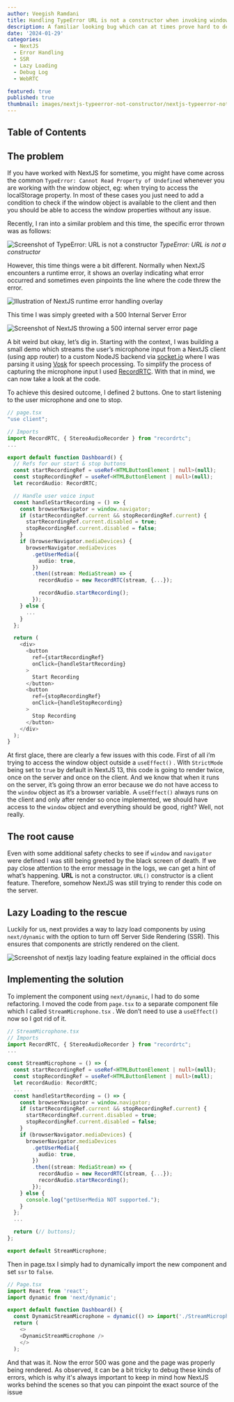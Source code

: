 ```yaml
---
author: Veegish Ramdani
title: Handling TypeError URL is not a constructor when invoking window.navigator in NextJS
description: A familiar looking bug which can at times prove hard to debug. This article looks at how to handle TypeError URL is not a constructor when using a library which is using browser objects like window.navigator
date: '2024-01-29'
categories:
  - NextJS
  - Error Handling
  - SSR
  - Lazy Loading
  - Debug Log
  - WebRTC

featured: true
published: true
thumbnail: images/nextjs-typeerror-not-constructor/nextjs-typeerror-not-constructor.webp
---
```


## Table of Contents

## The problem

If you have worked with NextJS for sometime, you might have come across the common `TypeError: Cannot Read Property of Undefined` whenever you are working with the window object, eg: when trying to access the localStorage property. In most of these cases you just need to add a condition to check if the window object is available to the client and then you should be able to access the window properties without any issue.

Recently, I ran into a similar problem and this time, the specific error thrown was as follows:

![Screenshot of TypeError: URL is not a constructor](images/screenshot-typeerror_url_not_a_constructor.png)
<i>TypeError: URL is not a constructor</i>

However, this time things were a bit different. Normally when NextJS encounters a runtime error, it shows an overlay indicating what error occurred and sometimes even pinpoints the line where the code threw the error.

![Illustration of NextJS runtime error handling overlay](images/screenshot-runtime-error-handling.png)

This time I was simply greeted with a 500 Internal Server Error

![Screenshot of NextJS throwing a 500 internal server error page](images/screenshot-internal_server_error_nextjs.png)

A bit weird but okay, let’s dig in. Starting with the context, I was building a small demo which streams the user’s microphone input from a NextJS client (using app router) to a custom NodeJS backend via [socket.io](https://socket.io/) where I was parsing it using [Vosk](https://alphacephei.com/vosk/) for speech processing. To simplify the process of capturing the microphone input I used [RecordRTC](https://recordrtc.org/). With that in mind, we can now take a look at the code.

To achieve this desired outcome, I defined 2 buttons. One to start listening to the user microphone and one to stop.

```typescript
// page.tsx
"use client";

// Imports
import RecordRTC, { StereoAudioRecorder } from "recordrtc";
...

export default function Dashboard() {
  // Refs for our start & stop buttons
  const startRecordingRef = useRef<HTMLButtonElement | null>(null);
  const stopRecordingRef = useRef<HTMLButtonElement | null>(null);
  let recordAudio: RecordRTC;

  // Handle user voice input
  const handleStartRecording = () => {
    const browserNavigator = window.navigator;
    if (startRecordingRef.current && stopRecordingRef.current) {
      startRecordingRef.current.disabled = true;
      stopRecordingRef.current.disabled = false;
    }
    if (browserNavigator.mediaDevices) {
      browserNavigator.mediaDevices
        .getUserMedia({
          audio: true,
        })
        .then((stream: MediaStream) => {
          recordAudio = new RecordRTC(stream, {...});

          recordAudio.startRecording();
        });
    } else {
      ...
    }
  };

  return (
    <div>
      <button
        ref={startRecordingRef}
        onClick={handleStartRecording}
      >
        Start Recording
      </button>
      <button
        ref={stopRecordingRef}
        onClick={handleStopRecording}
      >
        Stop Recording
      </button>
    </div>
  );
}
```

At first glace, there are clearly a few issues with this code. First of all i’m trying to access the window object outside a `useEffect()` . With `StrictMode` being set to `true` by default in NextJS 13, this code is going to render twice, once on the server and once on the client. And we know that when it runs on the server, it’s going throw an error because we do not have access to the `window` object as it’s a browser variable. A `useEffect()` always runs on the client and only after render so once implemented, we should have access to the `window` object and everything should be good, right? Well, not really.

## The root cause

Even with some additional safety checks to see if `window` and `navigator` were defined I was still being greeted by the black screen of death. If we pay close attention to the error message in the logs, we can get a hint of what’s happening. <strong>URL</strong> is not a constructor. `URL()` constructor is a client feature. Therefore, somehow NextJS was still trying to render this code on the server.

## Lazy Loading to the rescue

Luckily for us, next provides a way to lazy load components by using `next/dynamic` with the option to turn off Server Side Rendering (SSR). This ensures that components are strictly rendered on the client.

![Screenshot of nextjs lazy loading feature explained in the official docs](images/screenshot-nextjs-docs-lazy-loading.png)

## Implementing the solution

To implement the component using `next/dynamic`, I had to do some refactoring. I moved the code from `page.tsx` to a separate component file which I called `StreamMicrophone.tsx` . We don’t need to use a `useEffect()` now so I got rid of it.

```typescript
// StreamMicrophone.tsx
// Imports
import RecordRTC, { StereoAudioRecorder } from "recordrtc";
...

const StreamMicrophone = () => {
  const startRecordingRef = useRef<HTMLButtonElement | null>(null);
  const stopRecordingRef = useRef<HTMLButtonElement | null>(null);
  let recordAudio: RecordRTC;
  ...
  const handleStartRecording = () => {
    const browserNavigator = window.navigator;
    if (startRecordingRef.current && stopRecordingRef.current) {
      startRecordingRef.current.disabled = true;
      stopRecordingRef.current.disabled = false;
    }
    if (browserNavigator.mediaDevices) {
      browserNavigator.mediaDevices
        .getUserMedia({
          audio: true,
        })
        .then((stream: MediaStream) => {
          recordAudio = new RecordRTC(stream, {...});
          recordAudio.startRecording();
        });
    } else {
      console.log("getUserMedia NOT supported.");
    }
  };
  ...

  return (// buttons);
};

export default StreamMicrophone;
```

Then in page.tsx I simply had to dynamically import the new component and set `ssr` to `false`.

```typescript
// Page.tsx
import React from 'react';
import dynamic from 'next/dynamic';

export default function Dashboard() {
  const DynamicStreamMicrophone = dynamic(() => import('./StreamMicrophone'), { ssr: false });
  return (
    <>
    <DynamicStreamMicrophone />
    </>
  );
```

And that was it. Now the error 500 was gone and the page was properly being rendered. As observed, it can be a bit tricky to debug these kinds of errors, which is why it's always important to keep in mind how NextJS works behind the scenes so that you can pinpoint the exact source of the issue
